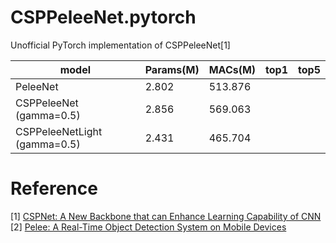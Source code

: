 # CSPPeleeNet.pytorch

Unofficial PyTorch implementation of CSPPeleeNet[1]


|  model | Params(M) | MACs(M) | top1 | top5 |
| ---- | ---- | ---- | ---- | ---- |
| PeleeNet |  2.802  | 513.876 | | |
| CSPPeleeNet (gamma=0.5) | 2.856 |569.063 |||
| CSPPeleeNetLight (gamma=0.5)|2.431|465.704||

# Reference
[1] [CSPNet: A New Backbone that can Enhance Learning Capability of CNN](https://arxiv.org/abs/1911.11929)  
[2] [Pelee: A Real-Time Object Detection System on Mobile Devices](https://arxiv.org/abs/1804.06882)
